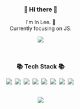 
<h3 align="center"> 👋 Hi there 👋 </h3>
<p align="center">
I'm In Lee. 🌱 <br>
Currently focusing on JS.<br>
  
<!-- <div align="center">
  <a href="https://lively-texture-d01.notion.site/70f80e3a51f242a79403ed85c6738260" target="_blank">💁🏻‍♂️ Portfolio</a><br/><br/>
</div> -->


<div align="center">
    <a href="https://velog.io/@leein9404"><img src="https://img.shields.io/badge/Blogger-FF5722?style=for-the-badge&logo=blogger&logoColor=white"/></a>
  


</div>

</p>
<div align="center">
</div>
<br/>
<h3 align="center">📚 Tech Stack 📚</h3>

<p align="center">
    <img src="https://img.shields.io/badge/HTML-E34F26?style=flat-square&logo=HTML5&logoColor=white"/>&nbsp 
    <img src="https://img.shields.io/badge/CSS-1572B6?style=flat-square&logo=css3&logoColor=white"/>&nbsp 
    <img src="https://img.shields.io/badge/Javascript-ffb13b?style=flat-square&logo=javascript&logoColor=white"/>&nbsp 
    <img src="https://img.shields.io/badge/-ReactJs-61DAFB?logo=react&logoColor=white&style=flat"/>&nbsp
    <img src="https://img.shields.io/badge/Redux-764ABC?style=flat-square&logo=Redux&logoColor=white&style=flat"/>&nbsp  
    <img src="https://img.shields.io/badge/MongoDB-47A248?style=flat-square&logo=MongoDB&logoColor=white"/>&nbsp
    <img src="https://img.shields.io/badge/Node.js-339933?style=flat-square&logo=Node.js&logoColor=white"/>&nbsp
    <img src="https://img.shields.io/badge/Firebase-FFCA28?style=flat-square&logo=firebase&logoColor=black"/>&nbsp

  </p>
 
<br/>  

<div align="center">
  <img src="http://mazassumnida.wtf/api/generate_badge?boj=li815" />
 </div>
<br/>



<!--
**LeLu815/LeLu815** is a ✨ _special_ ✨ repository because its `README.md` (this file) appears on your GitHub profile.

Here are some ideas to get you started:

- 🔭 I’m currently working on ...
- 🌱 I’m currently learning ...
- 👯 I’m looking to collaborate on ...
- 🤔 I’m looking for help with ...
- 💬 Ask me about ...
- 📫 How to reach me: ...
- 😄 Pronouns: ...
- ⚡ Fun fact: ...
-->
